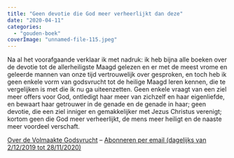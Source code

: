 ```yaml
---
title: "Geen devotie die God meer verheerlijkt dan deze"
date: "2020-04-11"
categories: 
  - "gouden-boek"
coverImage: "unnamed-file-115.jpeg"
---
```


Na al het voorafgaande verklaar ik met nadruk: ik heb bijna alle boeken over de devotie tot de allerheiligste Maagd gelezen en er met de meest vrome en geleerde mannen van onze tijd vertrouwelijk over gesproken, en toch heb ik geen enkele vorm van godsvrucht tot de heilige Maagd leren kennen, die te vergelijken is met die ik nu ga uiteenzetten. Geen enkele vraagt van een ziel meer offers voor God, ontledigt haar meer van zichzelf en haar eigenliefde, en bewaart haar getrouwer in de genade en de genade in haar; geen devotie, die een ziel inniger en gemakkelijker met Jezus Christus verenigt; kortom geen die God meer verheerlijkt, de mens meer heiligt en de naaste meer voordeel verschaft.

[Over de Volmaakte Godsvrucht](/blog/een-jaar-lang-volmaakte-godsvrucht/) – [Abonneren per email (dagelijks van 2/12/2019 tot 28/11/2020)](http://eepurl.com/9RKvX)
